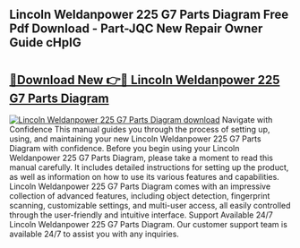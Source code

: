 ## Lincoln Weldanpower 225 G7 Parts Diagram Free Pdf Download - Part-JQC New Repair Owner Guide cHpIG

# <h2><a href="http://dfpdoko.blite.top/?on=Lincoln+Weldanpower+225+G7+Parts+Diagram">🔗Download New 👉🔴 Lincoln Weldanpower 225 G7 Parts Diagram</a></h2>

[![Lincoln Weldanpower 225 G7 Parts Diagram download](https://i.imgur.com/lujVjoI.png)](http://dfpdoko.blite.top/?on=Lincoln+Weldanpower+225+G7+Parts+Diagram)
Navigate with Confidence This manual guides you through the process of setting up, using, and maintaining your new Lincoln Weldanpower 225 G7 Parts Diagram with confidence. Before you begin using your Lincoln Weldanpower 225 G7 Parts Diagram, please take a moment to read this manual carefully. It includes detailed instructions for setting up the product, as well as information on how to use its various features and capabilities. Lincoln Weldanpower 225 G7 Parts Diagram comes with an impressive collection of advanced features, including object detection, fingerprint scanning, customizable settings, and multi-user access, all easily controlled through the user-friendly and intuitive interface. Support Available 24/7 Lincoln Weldanpower 225 G7 Parts Diagram. Our customer support team is available 24/7 to assist you with any inquiries.
